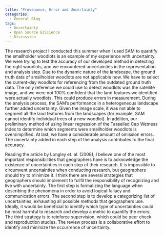 ```yaml
---
title: "Provenance, Error and Uncertainty"
categories:
  - General Blog
tags:
  - Uncertainty
  - Open Source GIScience
  - Discussion
---
```


The research project I conducted this summer when I used SAM to quantify the smallholder woodlots is an example of my experience with uncertainty. We were trying to test the accuracy of our developed method in detecting the right woodlots, and we encountered uncertainties in the representation and analysis step. Due to the dynamic nature of the landscape, the ground truth data of smallholder woodlots are not applicable now. We have to select the current-day woodlots for referencing from the outdated ground truth data. The only reference we could use to detect woodlots was the satellite image, and we were not 100% confident that the land features we identified were actually woodlots. This could produce errors in measurement. During the analysis process, the SAM’s performance in a heterogeneous landscape further added uncertainty. Given the image scale, it was not able to segment all the land features from the landscapes (for example, SAM cannot identify individual trees of a new woodlot). In addition, our preliminary method of using linear regression of the Tasselled Cap Wetness index to determine which segments were smallholder woodlots is oversimplified. At last, we have a considerable amount of omission errors. The uncertainty added in each step of the analysis contributes to the final accuracy. 

Reading the article by Longley et. al. (2008), I believe one of the most important responsibilities that geographers have is to acknowledge the existence of uncertainties in each step of their research. It is impossible to circumvent uncertainties when conducting research, but geographers should try to minimize it. I think there are several strategies that geographers should implement to fullfil the responsibility of recognizing and live with uncertainty. The first step is formalizing the language when describing the phenomena in order to avoid logical fallacy and communication errors. The second step is to develop a categorizing list of uncertainties, exhausting all possible methods that geographers use. Ideally, it would be beneficial to identify which type of uncertainties could be most harmful to research and develop a metric to quantify the errors. The third strategy is to reinforce supervision, which could be peer check and reproduction studies. The review process is a collaborative effort to identify and minimize the occurrence of uncertainty. 
